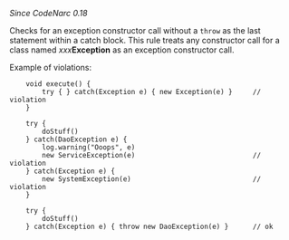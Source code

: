 
*Since CodeNarc 0.18*

Checks for an exception constructor call without a `throw` as the last statement within a catch block.
This rule treats any constructor call for a class named *xxx***Exception** as an exception constructor call.

Example of violations:

```
    void execute() {
        try { } catch(Exception e) { new Exception(e) }     // violation
    }

    try {
        doStuff()
    } catch(DaoException e) {
        log.warning("Ooops", e)
        new ServiceException(e)                             // violation
    } catch(Exception e) {
        new SystemException(e)                              // violation
    }

    try {
        doStuff()
    } catch(Exception e) { throw new DaoException(e) }      // ok
```

